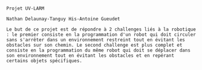                                                                                                     Projet UV-LARM
                                                                                        Nathan Delaunay-Tanguy His-Antoine Gueudet

    Le but de ce projet est de répondre à 2 challenges liés à la robotique : le premier consiste en la programmation d'un robot qui doit circuler sans s'arrêter dans un environnement restreint tout en évitant les obstacles sur son chemin. Le second challenge est plus complet et consiste en la programmation du même robot qui doit se déplacer dans son environnement tout en évitant les obstacles et en repérant certains objets spécifiques.
